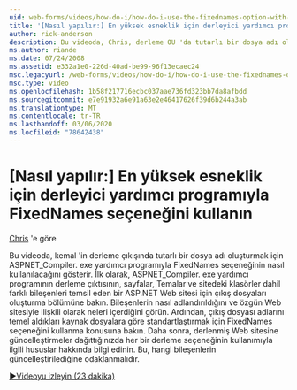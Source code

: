 ```yaml
---
uid: web-forms/videos/how-do-i/how-do-i-use-the-fixednames-option-with-the-compiler-utility-for-maximum-flexibility
title: '[Nasıl yapılır:] En yüksek esneklik için derleyici yardımcı programıyla FixedNames seçeneğini kullanın | Microsoft Docs'
author: rick-anderson
description: Bu videoda, Chris, derleme OU 'da tutarlı bir dosya adı oluşturmak için aspnet_compiler. exe yardımcı programıyla FixedNames seçeneğinin nasıl kullanılacağını gösterir...
ms.author: riande
ms.date: 07/24/2008
ms.assetid: e332a1e0-226d-40ad-be99-96f13ecaec24
msc.legacyurl: /web-forms/videos/how-do-i/how-do-i-use-the-fixednames-option-with-the-compiler-utility-for-maximum-flexibility
msc.type: video
ms.openlocfilehash: 1b58f217716ecbc037aae736fd323bb7da8afbdd
ms.sourcegitcommit: e7e91932a6e91a63e2e46417626f39d6b244a3ab
ms.translationtype: MT
ms.contentlocale: tr-TR
ms.lasthandoff: 03/06/2020
ms.locfileid: "78642438"
---
```

# <a name="how-do-i-use-the-fixednames-option-with-the-compiler-utility-for-maximum-flexibility"></a>[Nasıl yapılır:] En yüksek esneklik için derleyici yardımcı programıyla FixedNames seçeneğini kullanın

[Chris](https://twitter.com/chrispels) 'e göre

Bu videoda, kemal 'in derleme çıkışında tutarlı bir dosya adı oluşturmak için ASPNET\_Compiler. exe yardımcı programıyla FixedNames seçeneğinin nasıl kullanılacağını gösterir. İlk olarak, ASPNET\_Compiler. exe yardımcı programının derleme çıktısının, sayfalar, Temalar ve sitedeki klasörler dahil farklı bileşenleri temsil eden bir ASP.NET Web sitesi için çıkış dosyaları oluşturma bölümüne bakın. Bileşenlerin nasıl adlandırıldığını ve özgün Web sitesiyle ilişkili olarak neleri içerdiğini görün. Ardından, çıkış dosyası adlarını temel aldıkları kaynak dosyalara göre standartlaştırmak için FixedNames seçeneğini kullanma konusuna bakın. Daha sonra, derlenmiş Web sitesine güncelleştirmeler dağıttığınızda her bir derleme seçeneğinin kullanımıyla ilgili hususlar hakkında bilgi edinin. Bu, hangi bileşenlerin güncelleştirilediğine odaklanmalıdır.

[&#9654;Videoyu izleyin (23 dakika)](https://channel9.msdn.com/Blogs/ASP-NET-Site-Videos/how-do-i-use-the-fixednames-option-with-the-compiler-utility-for-maximum-flexibility)
